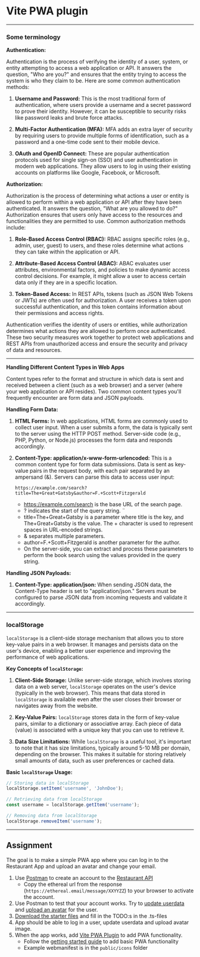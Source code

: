 # Vite PWA plugin

---

### Some terminology

**Authentication:**

Authentication is the process of verifying the identity of a user, system, or entity attempting to access a web
application or API. It answers the question, "Who are you?" and ensures that the entity trying to access the system is
who they claim to be. Here are some common authentication methods:

1. **Username and Password:** This is the most traditional form of authentication, where users provide a username and a
   secret password to prove their identity. However, it can be susceptible to security risks like password leaks and
   brute force attacks.

2. **Multi-Factor Authentication (MFA):** MFA adds an extra layer of security by requiring users to provide multiple
   forms of identification, such as a password and a one-time code sent to their mobile device.

3. **OAuth and OpenID Connect:** These are popular authentication protocols used for single sign-on (SSO) and user
   authentication in modern web applications. They allow users to log in using their existing accounts on platforms like
   Google, Facebook, or Microsoft.

**Authorization:**

Authorization is the process of determining what actions a user or entity is allowed to perform within a web application
or API after they have been authenticated. It answers the question, "What are you allowed to do?" Authorization ensures
that users only have access to the resources and functionalities they are permitted to use. Common authorization methods
include:

1. **Role-Based Access Control (RBAC):** RBAC assigns specific roles (e.g., admin, user, guest) to users, and these
   roles determine what actions they can take within the application or API.

2. **Attribute-Based Access Control (ABAC):** ABAC evaluates user attributes, environmental factors, and policies to
   make dynamic access control decisions. For example, it might allow a user to access certain data only if they are in
   a specific location.

3. **Token-Based Access:** In REST APIs, tokens (such as JSON Web Tokens or JWTs) are often used for authorization. A
   user receives a token upon successful authentication, and this token contains information about their permissions and
   access rights.

Authentication verifies the identity of users or entities, while authorization determines what actions they
are allowed to perform once authenticated. These two security measures work together to protect web applications and
REST APIs from unauthorized access and ensure the security and privacy of data and resources.

---

**Handling Different Content Types in Web Apps**

Content types refer to the format and structure in which data is sent and received between a client (such as a web browser) and a server (where your web application or API resides). Two common content types you'll frequently encounter are form data and JSON payloads.

**Handling Form Data:**

1. **HTML Forms:** In web applications, HTML forms are commonly used to collect user input. When a user submits a form, the data is typically sent to the server using the HTTP POST method. Server-side code (e.g., PHP, Python, or Node.js) processes the form data and responds accordingly.

2. **Content-Type: application/x-www-form-urlencoded:** This is a common content type for form data submissions. Data is sent as key-value pairs in the request body, with each pair separated by an ampersand (&). Servers can parse this data to access user input:
   ```text
   https://example.com/search?title=The+Great+Gatsby&author=F.+Scott+Fitzgerald
   ```
   - https://example.com/search is the base URL of the search page. 
   - ? indicates the start of the query string. ¨
   - title=The+Great+Gatsby is a parameter where title is the key, and The+Great+Gatsby is the value. The + character is used to represent spaces in URL-encoded strings. 
   - & separates multiple parameters. 
   - author=F.+Scott+Fitzgerald is another parameter for the author. 
   - On the server-side, you can extract and process these parameters to perform the book search using the values provided in the query string.


**Handling JSON Payloads:**

1. **Content-Type: application/json:** When sending JSON data, the Content-Type header is set to "application/json." Servers must be configured to parse JSON data from incoming requests and validate it accordingly.

---

### localStorage

`localStorage` is a client-side storage mechanism that allows you to store key-value pairs in a web browser. It manages and persists data on the user's device, enabling a better user experience and improving the performance of web applications.

**Key Concepts of `localStorage`:**

1. **Client-Side Storage:** Unlike server-side storage, which involves storing data on a web server, `localStorage` operates on the user's device (typically in the web browser). This means that data stored in `localStorage` is available even after the user closes their browser or navigates away from the website.

2. **Key-Value Pairs:** `localStorage` stores data in the form of key-value pairs, similar to a dictionary or associative array. Each piece of data (value) is associated with a unique key that you can use to retrieve it.

3. **Data Size Limitations:** While `localStorage` is a useful tool, it's important to note that it has size limitations, typically around 5-10 MB per domain, depending on the browser. This makes it suitable for storing relatively small amounts of data, such as user preferences or cached data.

**Basic `localStorage` Usage:**

```javascript
// Storing data in localStorage
localStorage.setItem('username', 'JohnDoe');

// Retrieving data from localStorage
const username = localStorage.getItem('username');

// Removing data from localStorage
localStorage.removeItem('username');
```

---

## Assignment

The goal is to make a simple PWA app where you can log in to the Restaurant App and upload an avatar and change your
email.

1. Use [Postman](https://www.postman.com/downloads/) to create an account to the [Restaurant API](https://student-restaurants.azurewebsites.net/#api-User-CreateUser)
   - Copy the ethereal url from the response (`https://ethereal.email/message/XXYYZZ`) to your browser to activate the account.
2. Use Postman to test that your account works. Try to [update userdata](https://student-restaurants.azurewebsites.net/#api-User-UpdateCurrentUser) and [upload an avatar](https://student-restaurants.azurewebsites.net/#api-User-UploadAvatar) for the user.
3. [Download the starter files](https://github.com/ilkkamtk/vite-pwa-starter) and fill in the TODO:s in the .ts-files
4. App should be able to log in a user, update userdata and upload avatar image.
5. When the app works, add [Vite PWA Plugin](https://vite-pwa-org.netlify.app/) to add PWA functionality.
   - Follow the [getting started guide](https://vite-pwa-org.netlify.app/guide/) to add basic PWA functionality
   - Example webmanifest is in the `public/icons` folder

